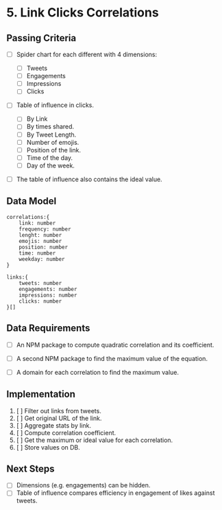 # 5. Link Clicks Correlations

## Passing Criteria
- [ ] Spider chart for each different with 4 dimensions:
    - [ ] Tweets
    - [ ] Engagements
    - [ ] Impressions
    - [ ] Clicks

- [ ] Table of influence in clicks.
    - [ ] By Link
    - [ ] By times shared.
    - [ ] By Tweet Length.
    - [ ] Number of emojis.
    - [ ] Position of the link.
    - [ ] Time of the day.
    - [ ] Day of the week.

- [ ] The table of influence also contains the ideal value.


## Data Model
```
correlations:{
    link: number
    frequency: number
    lenght: number
    emojis: number
    position: number
    time: number
    weekday: number
}

links:{
    tweets: number
    engagements: number
    impressions: number
    clicks: number
}[]
```

## Data Requirements
- [ ] An NPM package to compute quadratic correlation and its coefficient.
- [ ] A second NPM package to find the maximum value of the equation.
- [ ] A domain for each correlation to find the maximum value.


## Implementation
1. [ ] Filter out links from tweets.
2. [ ] Get original URL of the link.
3. [ ] Aggregate stats by link.
4. [ ] Compute correlation coefficient. 
5. [ ] Get the maximum or ideal value for each correlation.
6. [ ] Store values on DB.


## Next Steps
- [ ] Dimensions (e.g. engagements) can be hidden.
- [ ] Table of influence compares efficiency in engagement of likes against tweets.
